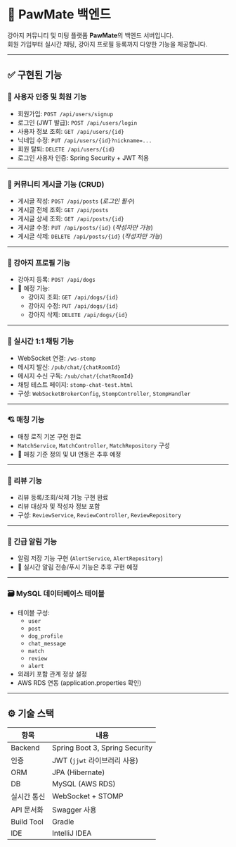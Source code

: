 # 🐾 PawMate 백엔드

강아지 커뮤니티 및 미팅 플랫폼 **PawMate**의 백엔드 서버입니다.  
회원 가입부터 실시간 채팅, 강아지 프로필 등록까지 다양한 기능을 제공합니다.

---

## ✅ 구현된 기능

### 🔐 사용자 인증 및 회원 기능

- 회원가입: `POST /api/users/signup`
- 로그인 (JWT 발급): `POST /api/users/login`
- 사용자 정보 조회: `GET /api/users/{id}`
- 닉네임 수정: `PUT /api/users/{id}?nickname=...`
- 회원 탈퇴: `DELETE /api/users/{id}`
- 로그인 사용자 인증: Spring Security + JWT 적용

---

### 📝 커뮤니티 게시글 기능 (CRUD)

- 게시글 작성: `POST /api/posts` (*로그인 필수*)
- 게시글 전체 조회: `GET /api/posts`
- 게시글 상세 조회: `GET /api/posts/{id}`
- 게시글 수정: `PUT /api/posts/{id}` (*작성자만 가능*)
- 게시글 삭제: `DELETE /api/posts/{id}` (*작성자만 가능*)

---

### 🐶 강아지 프로필 기능

- 강아지 등록: `POST /api/dogs`
- 🔧 예정 기능:
  - 강아지 조회: `GET /api/dogs/{id}`
  - 강아지 수정: `PUT /api/dogs/{id}`
  - 강아지 삭제: `DELETE /api/dogs/{id}`

---

### 💬 실시간 1:1 채팅 기능

- WebSocket 연결: `/ws-stomp`
- 메시지 발신: `/pub/chat/{chatRoomId}`
- 메시지 수신 구독: `/sub/chat/{chatRoomId}`
- 채팅 테스트 페이지: `stomp-chat-test.html`
- 구성: `WebSocketBrokerConfig`, `StompController`, `StompHandler`

---

### 💘 매칭 기능

- 매칭 로직 기본 구현 완료
- `MatchService`, `MatchController`, `MatchRepository` 구성
- 🔧 매칭 기준 정의 및 UI 연동은 추후 예정

---

### 📝 리뷰 기능

- 리뷰 등록/조회/삭제 기능 구현 완료
- 리뷰 대상자 및 작성자 정보 포함
- 구성: `ReviewService`, `ReviewController`, `ReviewRepository`

---

### 🚨 긴급 알림 기능

- 알림 저장 기능 구현 (`AlertService`, `AlertRepository`)
- 🔧 실시간 알림 전송/푸시 기능은 추후 구현 예정

---

### 🗃️ MySQL 데이터베이스 테이블

- 테이블 구성:
  - `user`
  - `post`
  - `dog_profile`
  - `chat_message`
  - `match`
  - `review`
  - `alert`
- 외래키 포함 관계 정상 설정
- AWS RDS 연동 (application.properties 확인)

---

## ⚙️ 기술 스택

| 항목 | 내용 |
|------|------|
| Backend | Spring Boot 3, Spring Security |
| 인증 | JWT (`jjwt` 라이브러리 사용) |
| ORM | JPA (Hibernate) |
| DB | MySQL (AWS RDS) |
| 실시간 통신 | WebSocket + STOMP |
| API 문서화 | Swagger 사용 |
| Build Tool | Gradle |
| IDE | IntelliJ IDEA |
